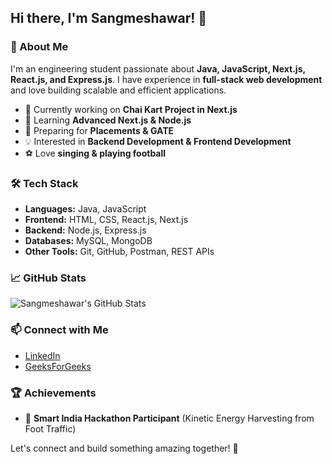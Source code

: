 ## Hi there, I'm Sangmeshawar! 👋

### 🚀 About Me
I'm an engineering student passionate about **Java, JavaScript, Next.js, React.js, and Express.js**. I have experience in **full-stack web development** and love building scalable and efficient applications.

- 🔭 Currently working on **Chai Kart Project in Next.js**
- 🌱 Learning **Advanced Next.js & Node.js**
- 📌 Preparing for **Placements & GATE**
- 💡 Interested in **Backend Development & Frontend Development**
- ⚽ Love **singing & playing football**

### 🛠️ Tech Stack
- **Languages:** Java, JavaScript
- **Frontend:** HTML, CSS, React.js, Next.js
- **Backend:** Node.js, Express.js
- **Databases:** MySQL, MongoDB
- **Other Tools:** Git, GitHub, Postman, REST APIs

### 📈 GitHub Stats
![Sangmeshawar's GitHub Stats](https://github-readme-stats.vercel.app/api?username=Sangmeshawar&show_icons=true&theme=tokyonight)

### 📫 Connect with Me
- [LinkedIn](https://www.linkedin.com/in/sangmeshawar)
- [GeeksForGeeks](https://www.geeksforgeeks.org/user/nilasangafigj/)

### 🏆 Achievements
- 🏅 **Smart India Hackathon Participant** (Kinetic Energy Harvesting from Foot Traffic)

Let's connect and build something amazing together! 🚀
